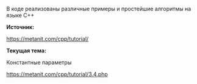 В коде реализованы различные примеры и простейшие алгоритмы на языке C++

**Источник:**

https://metanit.com/cpp/tutorial/

**Текущая тема:**

Константные параметры

https://metanit.com/cpp/tutorial/3.4.php
